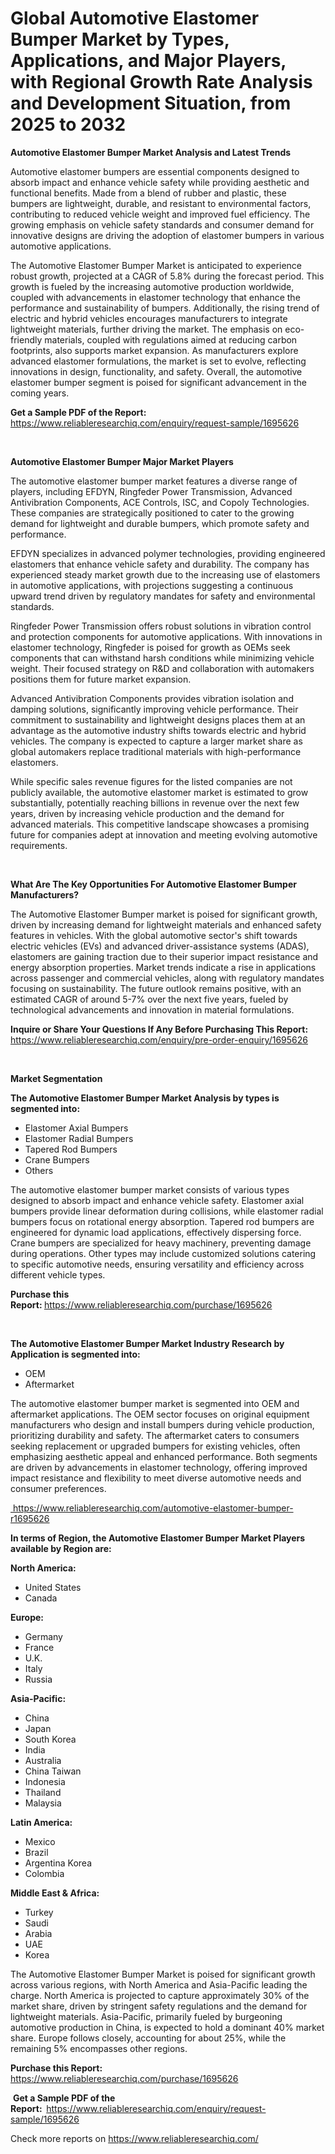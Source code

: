 <p><h1>Global Automotive Elastomer Bumper Market by Types, Applications, and Major Players, with Regional Growth Rate Analysis and Development Situation, from 2025 to 2032</h1></p><p><strong>Automotive Elastomer Bumper Market Analysis and Latest Trends</strong></p>
<p><p>Automotive elastomer bumpers are essential components designed to absorb impact and enhance vehicle safety while providing aesthetic and functional benefits. Made from a blend of rubber and plastic, these bumpers are lightweight, durable, and resistant to environmental factors, contributing to reduced vehicle weight and improved fuel efficiency. The growing emphasis on vehicle safety standards and consumer demand for innovative designs are driving the adoption of elastomer bumpers in various automotive applications.</p><p>The Automotive Elastomer Bumper Market is anticipated to experience robust growth, projected at a CAGR of 5.8% during the forecast period. This growth is fueled by the increasing automotive production worldwide, coupled with advancements in elastomer technology that enhance the performance and sustainability of bumpers. Additionally, the rising trend of electric and hybrid vehicles encourages manufacturers to integrate lightweight materials, further driving the market. The emphasis on eco-friendly materials, coupled with regulations aimed at reducing carbon footprints, also supports market expansion. As manufacturers explore advanced elastomer formulations, the market is set to evolve, reflecting innovations in design, functionality, and safety. Overall, the automotive elastomer bumper segment is poised for significant advancement in the coming years.</p></p>
<p><strong>Get a Sample PDF of the Report:&nbsp;</strong> <a href="https://www.reliableresearchiq.com/enquiry/request-sample/1695626?utm_campaign=3177&utm_medium=2&utm_source=Github&utm_content=ia&utm_term=27032025&utm_id=automotive-elastomer-bumper">https://www.reliableresearchiq.com/enquiry/request-sample/1695626</a></p>
<p>&nbsp;</p>
<p><strong>Automotive Elastomer Bumper Major Market Players</strong></p>
<p><p>The automotive elastomer bumper market features a diverse range of players, including EFDYN, Ringfeder Power Transmission, Advanced Antivibration Components, ACE Controls, ISC, and Copoly Technologies. These companies are strategically positioned to cater to the growing demand for lightweight and durable bumpers, which promote safety and performance.</p><p>EFDYN specializes in advanced polymer technologies, providing engineered elastomers that enhance vehicle safety and durability. The company has experienced steady market growth due to the increasing use of elastomers in automotive applications, with projections suggesting a continuous upward trend driven by regulatory mandates for safety and environmental standards.</p><p>Ringfeder Power Transmission offers robust solutions in vibration control and protection components for automotive applications. With innovations in elastomer technology, Ringfeder is poised for growth as OEMs seek components that can withstand harsh conditions while minimizing vehicle weight. Their focused strategy on R&D and collaboration with automakers positions them for future market expansion.</p><p>Advanced Antivibration Components provides vibration isolation and damping solutions, significantly improving vehicle performance. Their commitment to sustainability and lightweight designs places them at an advantage as the automotive industry shifts towards electric and hybrid vehicles. The company is expected to capture a larger market share as global automakers replace traditional materials with high-performance elastomers.</p><p>While specific sales revenue figures for the listed companies are not publicly available, the automotive elastomer market is estimated to grow substantially, potentially reaching billions in revenue over the next few years, driven by increasing vehicle production and the demand for advanced materials. This competitive landscape showcases a promising future for companies adept at innovation and meeting evolving automotive requirements.</p></p>
<p>&nbsp;</p>
<p><strong>What Are The Key Opportunities For Automotive Elastomer Bumper Manufacturers?</strong></p>
<p><p>The Automotive Elastomer Bumper market is poised for significant growth, driven by increasing demand for lightweight materials and enhanced safety features in vehicles. With the global automotive sector's shift towards electric vehicles (EVs) and advanced driver-assistance systems (ADAS), elastomers are gaining traction due to their superior impact resistance and energy absorption properties. Market trends indicate a rise in applications across passenger and commercial vehicles, along with regulatory mandates focusing on sustainability. The future outlook remains positive, with an estimated CAGR of around 5-7% over the next five years, fueled by technological advancements and innovation in material formulations.</p></p>
<p><strong>Inquire or Share Your Questions If Any Before Purchasing This Report:</strong> <a href="https://www.reliableresearchiq.com/enquiry/pre-order-enquiry/1695626?utm_campaign=3177&utm_medium=2&utm_source=Github&utm_content=ia&utm_term=27032025&utm_id=automotive-elastomer-bumper">https://www.reliableresearchiq.com/enquiry/pre-order-enquiry/1695626</a></p>
<p>&nbsp;</p>
<p><strong>Market Segmentation</strong></p>
<p><strong>The Automotive Elastomer Bumper Market Analysis by types is segmented into:</strong></p>
<p><ul><li>Elastomer Axial Bumpers</li><li>Elastomer Radial Bumpers</li><li>Tapered Rod Bumpers</li><li>Crane Bumpers</li><li>Others</li></ul></p>
<p><p>The automotive elastomer bumper market consists of various types designed to absorb impact and enhance vehicle safety. Elastomer axial bumpers provide linear deformation during collisions, while elastomer radial bumpers focus on rotational energy absorption. Tapered rod bumpers are engineered for dynamic load applications, effectively dispersing force. Crane bumpers are specialized for heavy machinery, preventing damage during operations. Other types may include customized solutions catering to specific automotive needs, ensuring versatility and efficiency across different vehicle types.</p></p>
<p><strong>Purchase this Report:&nbsp;</strong><a href="https://www.reliableresearchiq.com/purchase/1695626?utm_campaign=3177&utm_medium=2&utm_source=Github&utm_content=ia&utm_term=27032025&utm_id=automotive-elastomer-bumper">https://www.reliableresearchiq.com/purchase/1695626</a></p>
<p>&nbsp;</p>
<p><strong>The Automotive Elastomer Bumper Market Industry Research by Application is segmented into:</strong></p>
<p><ul><li>OEM</li><li>Aftermarket</li></ul></p>
<p><p>The automotive elastomer bumper market is segmented into OEM and aftermarket applications. The OEM sector focuses on original equipment manufacturers who design and install bumpers during vehicle production, prioritizing durability and safety. The aftermarket caters to consumers seeking replacement or upgraded bumpers for existing vehicles, often emphasizing aesthetic appeal and enhanced performance. Both segments are driven by advancements in elastomer technology, offering improved impact resistance and flexibility to meet diverse automotive needs and consumer preferences.</p></p>
<p><a href="https://www.reliableresearchiq.com/automotive-elastomer-bumper-r1695626?utm_campaign=3177&utm_medium=2&utm_source=Github&utm_content=ia&utm_term=27032025&utm_id=automotive-elastomer-bumper">&nbsp;https://www.reliableresearchiq.com/automotive-elastomer-bumper-r1695626</a></p>
<p><strong>In terms of Region, the Automotive Elastomer Bumper Market Players available by Region are:</strong></p>
<p>
    <p> <strong> North America: </strong>
        <ul>
            <li>United States</li>
            <li>Canada</li>
        </ul>
        </p> 
    <p> <strong> Europe: </strong>
        <ul>
            <li>Germany</li>
            <li>France</li>
            <li>U.K.</li>
            <li>Italy</li>
            <li>Russia</li>
        </ul>
        </p> 
    <p> <strong> Asia-Pacific: </strong>
        <ul>
            <li>China</li>
            <li>Japan</li>
            <li>South Korea</li>
            <li>India</li>
            <li>Australia</li>
            <li>China Taiwan</li>
            <li>Indonesia</li>
            <li>Thailand</li>
            <li>Malaysia</li>
        </ul>
        </p> 
    <p> <strong> Latin America: </strong>
        <ul>
            <li>Mexico</li>
            <li>Brazil</li>
            <li>Argentina Korea</li>
            <li>Colombia</li>
        </ul>
        </p> 
    <p> <strong> Middle East & Africa: </strong>
        <ul>
            <li>Turkey</li>
            <li>Saudi</li>
            <li>Arabia</li>
            <li>UAE</li>
            <li>Korea</li>
        </ul>
    </p>
    </p>
<p><p>The Automotive Elastomer Bumper Market is poised for significant growth across various regions, with North America and Asia-Pacific leading the charge. North America is projected to capture approximately 30% of the market share, driven by stringent safety regulations and the demand for lightweight materials. Asia-Pacific, primarily fueled by burgeoning automotive production in China, is expected to hold a dominant 40% market share. Europe follows closely, accounting for about 25%, while the remaining 5% encompasses other regions.</p></p>
<p><strong>Purchase this Report: </strong><a href="https://www.reliableresearchiq.com/purchase/1695626?utm_campaign=3177&utm_medium=2&utm_source=Github&utm_content=ia&utm_term=27032025&utm_id=automotive-elastomer-bumper">https://www.reliableresearchiq.com/purchase/1695626</a></p>
<p>&nbsp;<strong>Get a Sample PDF of the Report:&nbsp;&nbsp;</strong><a href="https://www.reliableresearchiq.com/enquiry/request-sample/1695626?utm_campaign=3177&utm_medium=2&utm_source=Github&utm_content=ia&utm_term=27032025&utm_id=automotive-elastomer-bumper">https://www.reliableresearchiq.com/enquiry/request-sample/1695626</a></p>
<p><strong></strong></p>
<p>Check more reports on <a href="https://www.reliableresearchiq.com/?utm_campaign=3177&utm_medium=2&utm_source=Github&utm_content=ia&utm_term=27032025&utm_id=automotive-elastomer-bumper">https://www.reliableresearchiq.com/</a></p>
